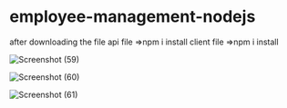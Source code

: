 # employee-management-nodejs
after downloading the file
api file =>npm i install
client file =>npm i install

![Screenshot (59)](https://user-images.githubusercontent.com/88539220/224106681-86dd2ba7-7221-4323-b915-f1f276de7129.png)

![Screenshot (60)](https://user-images.githubusercontent.com/88539220/224106685-9760e8e2-bca0-466e-afc4-d9aa1a702ce0.png)

![Screenshot (61)](https://user-images.githubusercontent.com/88539220/224106667-38f7c4b2-aaad-47d6-bd28-d288a59e8b4c.png)


